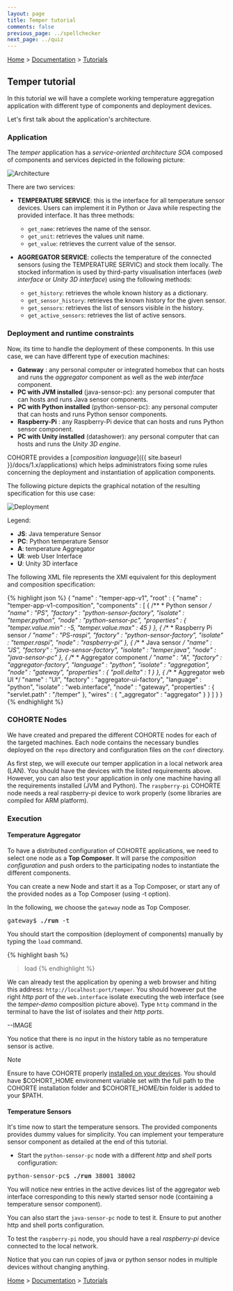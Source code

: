 ```yaml
---
layout: page
title: Temper tutorial
comments: false
previous_page: ../spellchecker
next_page: ../quiz
---
```


[Home](../../../../) > [Documentation](../../) > [Tutorials](../)

## Temper tutorial

In this tutorial we will have a complete working temperature aggregation application with different type of components and deployment devices.

Let's first talk about the application's architecture.

### Application

The *temper* application has a *service-oriented architecture SOA* composed of components and services depicted in the following picture:

![Architecture](temper-img-1.png)

There are two services:

* **TEMPERATURE SERVICE**: this is the interface for all temperature sensor devices. Users can implement it in Python or Java while respecting the provided interface. It has three methods:
  * `get_name`: retrieves the name of the sensor.
  * `get_unit`: retrieves the values unit name.
  * `get_value`: retrieves the current value of the sensor.

* **AGGREGATOR SERVICE**: collects the temperature of the connected sensors (using the TEMPERATURE SERVIC) and stock them locally. The stocked information is used by third-party visualisation interfaces (*web interface* or *Unity 3D interface*) using the following methods:
  * `get_history`: retrieves the whole known history as a dictionary.
  * `get_sensor_history`: retrieves the known history for the given sensor.
  * `get_sensors`: retrieves the list of sensors visible in the history.
  * `get_active_sensors`: retrieves the list of active sensors.

### Deployment and runtime constraints

Now, its time to handle the deployment of these components. In this use case, we can have different type of execution machines:

* **Gateway** : any personal computer or integrated homebox that can hosts and runs the *aggregator* component as well as the *web interface* component.
* **PC with JVM installed** (java-sensor-pc): any personal computer that can hosts and runs  Java sensor components.
* **PC with Python installed** (python-sensor-pc): any personal computer that can hosts and runs Python sensor components.
* **Raspberry-Pi** : any Raspberry-Pi device that can hosts and runs Python sensor component.
* **PC with Unity installed** (datashower): any personal computer that can hosts and runs the *Unity 3D engine*. 

COHORTE provides a [*composition language*]({{ site.baseurl }}/docs/1.x/applications) which helps administrators fixing some rules concerning the deployment and instantiation of application components. 

The following picture depicts the graphical notation of the resulting specification for this use case:

![Deployment](temper-img-2.png)

Legend:

* **JS**: Java temperature Sensor
* **PC**: Python temperature Sensor
* **A**: temperature Aggregator 
* **UI**: web User Interface
* **U**: Unity 3D interface 

The following XML file represents the XMl equivalent for this deployment and composition specification:

{% highlight json %}
{
	"name" : "temper-app-v1",
	"root" : {
		"name" : "temper-app-v1-composition",
		"components" : [ 
			{
			/**
			 * Python sensor
			 */
			"name" : "PS",
			"factory" : "python-sensor-factory",
			"isolate" : "temper.python",
			"node" : "python-sensor-pc",
			"properties" : {
				"temper.value.min" : -5,
				"temper.value.max" : 45
			}
		}, {
			/**
			 * Raspberry Pi sensor
			 */
			"name" : "PS-raspi",
			"factory" : "python-sensor-factory",
			"isolate" : "temper.raspi",
			"node" : "raspberry-pi"
		}, {
			/**
			 * Java sensor
			 */
			"name" : "JS",
			"factory" : "java-sensor-factory",
			"isolate" : "temper.java",
			"node" : "java-sensor-pc"
		}, {
			/**
			 * Aggregator component
			 */
			"name" : "A",
			"factory" : "aggregator-factory",
			"language" : "python",
			"isolate" : "aggregation",
			"node" : "gateway",
			"properties" : {
				"poll.delta" : 1
			}
		}, {
			/**
			 * Aggregator web UI
			 */
			"name" : "UI",
			"factory" : "aggregator-ui-factory",
			"language" : "python",
			"isolate" : "web.interface",
			"node" : "gateway",
			"properties" : {
				"servlet.path" : "/temper"
			},
			"wires" : {
				"_aggregator" : "aggregator"
			}
		}
		]
	}
}
{% endhighlight %}


### COHORTE Nodes

We have created and prepared the different COHORTE nodes for each of the targeted machines. Each node contains the necessary bundles deployed on the `repo` directory and configuration files on the `conf` directory.

<p>
<div id="download_temper_snapshot"></div> 
</p>

As first step, we will execute our temper application in a local network area (LAN). You should have the devices with the listed requirements above. However, you can also test your application in only one machine having all the requirements installed (JVM and Python). The `raspberry-pi` COHORTE node needs a real raspberry-pi device to work properly (some libraries are compiled for ARM platform).

### Execution

#### Temperature Aggregator

To have a distributed configuration of COHORTE applications, we need to select one node as a **Top Composer**. It will parse the *composition configuration* and push orders to the participating nodes to instantiate the different components. 

You can create a new Node and start it as a Top Composer, or start any of the provided nodes as a Top Composer (using -t option). 

In the following, we choose the `gateway` node as Top Composer.

<pre>
gateway$ <b>./run</b> -t
</pre>

You should start the composition (deployment of components) manually by typing the `load` command.

{% highlight bash %}
> load
{% endhighlight %}

We can already test the application by opening a web browser and hiting this address: `http://localhost:port/temper`. You should however put the right *http port* of the `web.interface` isolate executing the web interface (see the *temper-demo* composition picture above). Type `http` command in the terminal to have the list of isolates and their *http ports*.

--IMAGE

You notice that there is no input in the history table as no temperature sensor is active.

<div class="note">
<span class="note-title">Note</span>
<p class="note-content">
Ensure to have COHORTE properly <a href="{{ site.baseurl }}/docs/1.x/setup">installed on your devices</a>. You should have $COHORT_HOME environment variable set with the full path to the COHORTE installation folder and $COHORTE_HOME/bin folder is added to your $PATH. 
</p>
</div>

#### Temperature Sensors

It's time now to start the temperature sensors. The provided components provides dummy values for simplicity. You can implement your temperature sensor component as detailed at the end of this tutorial.

* Start the `python-sensor-pc` node with a different *http* and *shell* ports configuration:

<pre>
python-sensor-pc$ <b>./run</b> 38001 38002 
</pre>

You will notice new entries in the active devices list of the aggregator web interface corresponding to this newly started sensor node (containing a temperature sensor component).

You can also start the `java-sensor-pc` node to test it. Ensure to put another http and shell ports configuration.

To test the `raspberry-pi` node, you should have a real *raspberry-pi* device connected to the local network. 

Notice that you can run copies of java or python sensor nodes in multiple devices without changing anything. 

[Home](../../../../) > [Documentation](../../) > [Tutorials](../)


<script>
    function loadLatestSnapshots() {
        $.getJSON( "http://cohorte.github.io/latest_demos_temper.json", function( data ) {            
            frame1 = "<a class='btn' href='" + data["snapshots"]["temper-distribution"]["files"]["zip"] + "'>temper-distribution.zip</a>";                      
            $('#download_temper_snapshot').html(frame1);            
        });
    }
    $(document).ready(function() {        
        loadLatestSnapshots();
    });
</script>
